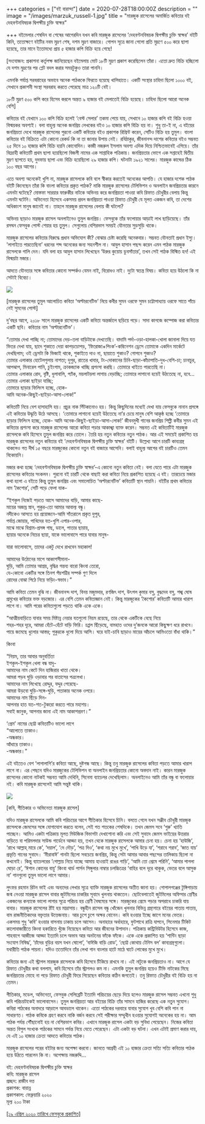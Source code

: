 +++
categories = ["বই বারান্দা"]
date = 2020-07-28T18:00:00Z
description = ""
image = "/images/marzuk_russell-1.jpg"
title = "মারজুক রাসেলের অমার্জিত কবিতার বই দেহবণ্টনবিষয়ক দ্বিপক্ষীয় চুক্তি স্বাক্ষর"

+++
বইমেলার শেষদিন বা শেষের আগেরদিন যখন কবি মারজুক রাসেলের ‘দেহবণ্টনবিষয়ক দ্বিপক্ষীয় চুক্তি স্বাক্ষর’ বইটি কিনি, ততোক্ষণে বইটির নবম মুদ্রণ শেষ, দশম মুদ্রণ বাজারে। গোপন সূত্রে জানা গেলো প্রতি মুদ্রণে ৫০০ করে ছাপা হয়েছে, তার মানে ইতোমধ্যে প্রায় ৫ হাজার কপি বিক্রি হয়ে গেছে!  
  
\[সংযোজন: প্রকাশনা কর্তৃপক্ষ জানিয়েছেন বইমেলায় মোট ১৮টি মুদ্রণ প্রকাশ করেছিলেন তাঁরা। এতো দ্রুত বিক্রি হচ্ছিলো যে দশম মুদ্রণের পর প্লেট বদল করার সময়টুকুও তারা পাননি।  
  
এমনকি পর্যাপ্ত সরবরাহের অভাবে অনেক পাঠককে ফিরতে হয়েছে খালিহাতে। একটি সংস্থার চাহিদা ছিলো ১০০০ বই, সেখানে প্রকাশনী সংস্থা সরবরাহ করতে পেরেছে মাত্র ১২০টি বেই।  
  
১৮টি মুদ্রণ ৫০০ কপি করে হিসেব করলে অন্তত ৯ হাজার বই মেলাতেই বিক্রি হয়েছে। চাহিদা ছিলো আরো অনেক বেশি\]  
  
কবিতার বই যেখানে ১০০ কপি বিক্রি হলেই ‘বেস্ট সেলার’ তকমা পেয়ে যায়, সেখানে ১০ হাজার কপি বই বিক্রি হওয়া বিস্ময়কর অবশ্যই। বলা বাহুল্য অনেক জনপ্রিয় লেখকের বইও ১০ হাজার কপি বিক্রি হয় না। শুধু তা-ই না, এ বইয়ের জনপ্রিয়তা দেখে মারজুক রাসেলের পুরনো একটি কবিতার বইও প্রকাশক রিপ্রিন্ট করেন, সেটিও বিক্রি হয় তুমুল। বাংলা কবিতার বই বিক্রিতে এটা কোনো রেকর্ড কি না তা জানার উপায় নেই। রবিঠাকুর, জীবনানন্দ দাশের কবিতার বইও সম্ভবত ২৫ দিনে ১০ হাজার কপি বিক্রি হয়নি কোনোদিন। কাজী নজরুল ইসলাম অবশ্য এদিক দিয়ে নিশ্চিতভাবেই এগিয়ে। তাঁর বিদ্রোহী কবিতাটি প্রথম ছাপা হয়েছিলো বিজলী নামের এক সাপ্তাহিক পত্রিকায়। জনপ্রিয়তার ভোগে এক সপ্তাহেই দ্বিতীয় মুদ্রণ ছাপতে হয়, দুদফায় ছাপা এবং বিক্রি হয়েছিলো ২৯ হাজার কপি। ঘটনাটা ১৯২১ সালের। মারজুক কান্ডের ঠিক ১০০ বছর আগের।  
  
এতে অবশ্য অনেকেই খুশি না, মারজুক রাসেলকে কবি বলে স্বীকার করতেই অনেকের আপত্তি। যে হাজার দশেক পাঠক বইটি কিনেছেন তাঁরা কি বাংলা কবিতার প্রকৃত পাঠক? নাকি মারজুক রাসেলের টেলিভিশন ও অনলাইন জনপ্রিয়তার কারনে এমনটা ঘটেছে? মোস্তফা সারয়ার ফারুকীর নাটকে অভিনয় করে জনপ্রিয়তা পাওয়া কবি রিফাত চৌধুরীর বেলায় কিন্তু এমনটা ঘটেনি। অভিনেতা হিসেবে একসময় প্রবল জনপ্রিয়তা পাওয়া রিফাত চৌধুরী যে মূলত একজন কবি, তা দেশের অধিকাংশ মানুষ জানেই না। তাহলে মারজুক রাসেলের বেলায় কী ঘটলো?  
  
অভিনয় ছাড়াও মারজুক রাসেল অনলাইনেও তুমুল জনপ্রিয়। ফেসবুকে তাঁর ফলোয়ার আড়াই লাখ ছাড়িয়েছে। তাঁর রসঘন ফেসবুক পোস্ট শেয়ার হয় তুমুল। সেগুলোয় বেশিরভাগ সময়ই যৌনতার সুড়সুড়ি থাকে।  
  
মারজুক রাসেলের কবিতার বিরুদ্ধে প্রধান অভিযোগ কী? বোঝার চেষ্টা করেছি অনেকবার। সম্ভবত যৌনতাই প্রধান ইস্যু। ’লাগাইতে পারতেছিনা’ ধরনের শব্দ অনেকের জন্য সহনশীল না। আবুল হাসান পছন্দ করেন এমন পাঠক মারজুক রাসেলকে গালি দেন। যদি বলা হয় আবুল হাসান লিখেছেন ‘উরুর কুয়োয় ডুবসাঁতার’, তখন সেই পাঠক বিস্মিত হন! এই বিস্ময়টা মজার।  
  
আদতে যৌনতার সঙ্গে কবিতার কোনো সম্পর্কও যেমন নাই, বিরোধও নাই। দুটো স্বতন্ত্র বিষয়। কবিতা হয়ে উঠলো কি না সেটাই বিবেচ্য।

![](/images/32e9f9ea5c96bb398565f68d3c5de58e-5e4fb8f35cc95.jpg)  
  
\[মারজুক রাসেলের তুমুল আলোচিত কবিতা ‘অল্টারনেটিভ’ নিয়ে কবীর সুমন ওরফে সুমন চট্টোপাধ্যায় ওরফে সাতে পাঁচে নেই সুমনের পোস্ট\]

দু’বছর আগে, ২০১৮ সালে মারজুক রাসেলের একটি কবিতা অন্তর্জালে ছড়িয়ে পড়ে। সাদা কাগজে কম্পোজ করা কবিতার একটি ছবি। কবিতার নাম ‘অল্টারনেটিভ’।  
  
“তোমার দেখা পাচ্ছি না; তোমাদের দেড়-তলা বাড়িটাকে দেখতেছি। বাদামি পর্দা-ওড়া-হালকা-খোলা জানালা দিয়ে যত ভিতর দেখা যায়, ছাদে শুকাতে দেয়া কাপড়চোপড়, ‘ফিরোজা+পিংক’-কম্বিনেশন ড্রেসে তোমাকে একদিন মার্কেটে দেখছিলাম; ওই ড্রেসটা কি ভিজাই থাকে, শুকাইতে দাও না, ছায়াতে শুকাও? গোপনে শুকাও?  
তোমার এলাকার হোটেলগুলায় নাশতা; দুপুর, রাতের খাবার, টং-দোকানের চিনি-ছাড়া-কাঁচাপাতি-দুধ-বেশি-চা; চানাচুর, আপঝাপ, মিনারেল পানি, চুইংগাম, ক্রাকজ্যাক খাচ্ছি প্রশংসা করছি। তোমারে খাইতে পারতেছি না।  
তোমার এলাকার রোদ, বৃষ্টি, ধুলাবালি, প্যাঁক, ময়লাটয়লা লাগায় বেড়াচ্ছি; তোমারে লাগানো হয়েই উঠতেছে না, হবে...  
তোমার এলাকা ছাইড়া যাচ্ছি;  
তোমারে ছাড়ার ফিলিংস হচ্ছে, হোক-  
আমি অনেক-কিছুই-ছাইড়া-আসা-লোক!”  
  
কবিতাটি নিয়ে বেশ হাসাহাসি হয়। প্রচুর নাক সিঁটকানোও হয়। কিন্তু কিছুদিনের মধ্যেই দেখা যায় ফেসবুকে নানান প্রসঙ্গে এই কবিতার উদ্ধৃতি উঠে আসছে। ‘তোমারে লাগানো হয়েই উঠতেছে না’র চেয়ে মানুষ বেশি আকৃষ্ঠ হচ্ছে ‘তোমারে ছাড়ার ফিলিংস হচ্ছে, হোক- আমি অনেক-কিছুই-ছাইড়া-আসা-লোক!’ জীবনমুখী গানের জনপ্রিয় শিল্পী কবীর সুমন এই কবিতার প্রশংসা করে মারজুক রাসেলের আরো কবিতা পড়ার আকাঙ্খা ব্যাক্ত করেন। সম্ভবত এই কবিতাটিই মারজুক রাসেলকে কবি হিসেবে তুমুল জনপ্রিয় করে তোলে। তৈরি হয় নতুন কবিতার নতুন পাঠক। আর এই সময়েই প্রকাশিত হয় মারজুক রাসেলের নতুন কবিতার বই ‘দেহবণ্টনবিষয়ক দ্বিপক্ষীয় চুক্তি স্বাক্ষর’ বইটি। উল্লেখ্য আগে চারটি কাব্যগ্রন্থ থাকলেও গত দীর্ঘ ১৫ বছরে মারজুকের কোনো নতুন বই বাজারে আসেনি। বলাই বাহুল্য আগের বই চারটিও তেমন বিকোয়নি।  
  
মজার কথা হচ্ছে ‘দেহবণ্টনবিষয়ক দ্বিপক্ষীয় চুক্তি স্বাক্ষর’-এ কোনো নতুন কবিতা নেই। বলা যেতে পারে এটা মারজুক রাসেলের কবিতার সংকলন। পুরনো বই চারটি থেকে বাছাই করা কবিতা নিয়ে প্রকাশিত হয়েছে এ বই। তারচেয়ে মজার কথা হলো এ বইতে কিন্তু তুমুল জনপ্রিয় এবং সমালোচিত ‘অল্টারনেটিভ’ কবিতাটি স্থান পায়নি। বইটির প্রথম কবিতার নাম ‘কৈশোর’, সেটি পড়ে ফেলা যাক-  
  
“ইশকুল নিজেই পড়তে আসে আমাদের বাড়ি, আমার কাছে-  
মায়ের অজস্র স্নান, পুকুর-তো আমার আবাল্য বন্ধু।  
নদীকেও আসতে হয় প্রয়োজনে-আমি সাঁতরালে প্রকৃত দুপুর,  
পর্যাপ্ত জোয়ার, পাখিদের যত-খুশি এপার-ওপার,  
মাঝে মাঝে বিশ্রাম-প্রসঙ্গ গাছ, ডালে, পাতার ছায়ায়,  
ছায়ার অনেকে নিচের ছায়া, যাকে ভালোবাসে পারে যাবার মানুষ-  
  
যারা ভালোবাসে, তাদের একটু দেখে রাখবেন মহাকাল!  
  
আমাদের উঠোনের মাপে আকাশসীমানা-  
ঘুড়ি, আমি তোমার আশ্রয়, বৃদ্ধির গন্তব্য বারো কিংবা তেরো,  
যে-কোনো একটির সঙ্গে তিনশ পঁয়শট্টির সম্পর্ক গুণ দিলে  
রোদের বোঝা পিঠে নিয়ে ফড়িং-স্বভাব।”  
  
আমি কবিতা তেমন বুঝি না। জীবনানন্দ দাশ, বিনয় মজুমদার, রণজিৎ দাশ, উৎপল কুমার বসু, বুদ্ধদেব বসু, শঙ্খ ঘোষ প্রমুখের কবিতার ভক্ত বড়জোর। এর বেশি তেমন কবিতাজ্ঞান নেই। কিন্তু মারজুকের ‘কৈশোর’ কবিতাটি আমার খারাপ লাগে না। আমি পরের কবিতাগুলো পড়তে থাকি একে একে।  
  
“আত্মীয়বাড়িতে যাবার সময় মিষ্টান্ন নেয়ার যতগুলো নিয়ম রয়েছে, তার থেকে একটিকে বেছে নিয়ে  
শহর-শহর দূরে, আমরা হেঁটে-হেঁটে বাড়ি ফিরি। চপ্পল ছিঁড়েছে, বামহাত ওদের দু’জনকে আরো কিছুক্ষণ ধরে রাখবে। পায়ে জমেছে ধুলোর আস্তর; পুকুরকে ধুলো দিয়ে আসি। ঘরে যাই-চাবি ছাড়াও মায়ের আঁচলে আমিওতো বাঁধা থাকি।”  
  
কিংবা  
  
“নিয়ম, তার আবার অনুবর্তিতা  
ইশকুল-ইশকুল খেলা বন্ধ যাদু-  
আমাদের নাম কেটে দিন হাজিরার খাতা থেকে।  
আমরা পড়ব ঘুড়ি ওড়াবার পর বাতাসের পত্রলেখা।  
আমাদের নাম লিখেছে রোদ্দুর, যদ্দুর পেরেছে-  
আমরা উড়বো ঘুড়ি-সঙ্গে-ঘুড়ি, পতাকার অনেক ওপরে।  
আমাদের নাম ছিঁড়ে দিন-  
আপনার হাত যত-শত-টুকরো করতে পারে মহাশয়।  
সবাই জানুক, আপনার জানা এই নাম আকাশপ্রবণ।”  
  
‘প্রেম’ নামের ছোট্ট কবিতাটিও ভালো লাগে  
“আলোতে তাকাও।  
\-অন্ধকার।  
আঁধারে তাকাও।  
\-অন্ধকার।”  
  
এই বইতেও বেশ ‘লাগালাগি’র কবিতা আছে, দুষ্টগন্ধ আছে। কিন্তু তবু মারজুক রাসেলের কবিতা পড়তে আমার খারাপ লাগে না। এর পেছনে যদিও মারজুকের টেলিভিশন বা অনলাইন জনপ্রিয়তার কোনো অবদান নাই। কারন মারজুক রাসেলের কোনো নাটকই সম্ভবত আমি দেখিনি, সিনেমা ব্যাচেলর দেখেছিলাম। অনলাইনেও আমি তাঁর বন্ধু বা ফলোয়ার নই। কবি মারজুক রাসেলেই আমি সন্তুষ্ট থাকি।

![](/images/marzuk_russell.jpg)  
  
\[কবি, গীতিকার ও অভিনেতা মারজুক রাসেল\]

যদিও মারজুক রাসেলকে আমি কবি পরিচয়ের আগে গীতিকার হিসেবে চিনি। বলতে গেলে যখন সঞ্জীব চৌধুরী মারজুক রাসেলকে জেমসের সঙ্গে যোগাযোগ করতে বলেন, সেই গত শতকের শেষদিকে। তখন জেমস সবে ‘গুরু’ খ্যাতি পাচ্ছেন। আমিও একটা পত্রিকায় মূলত মিউজিক বিভাগটা দেখাশোনা করি এবং সেই সুবাদে জেমস ভাইয়ের উত্তরার বাড়িতে বা পরিমলদার সাউন্ড গার্ডেনে আড্ডা হয়, তখন থেকে মারজুক রাসেলকে আমার চেনা হয়। চেনা হয় ‘হাউজি’, ‘রাখে আল্লাহ্ মারে কে’, ‘দয়াল’, ‘দে দৌড়’, ‘পত্র দিও’, ‘কথা নয় মুখে মুখে’, ‘পাখি উড়ে যা’, ‘শরাবে শরাব’, ‘জাত যায়’ প্রভৃতি গানের সুবাদে। ‘মীরাবাঈ’ গানটা ছিলো সবচেয়ে জনপ্রিয়, কিন্তু সেটা আমার আবার পছন্দের তালিকায় ছিলো না কখনোই। কিন্তু ব্যাচেলরের ‘গোল্লায় নিয়ে যাচ্ছে আমায় হাওয়াই রঙের গাড়ি’, ‘আমি তো প্রেমে পরিনি’, ‘আমার পাগলা ঘোড়া রে’, ‘ঈশান কোনের বায়ু’ কিংবা থার্ড পার্সন সিঙ্গুলার নাম্বার চলচ্চিত্রের ‘বাহির বলে দূরে থাকুক, ভেতর বলে আসুক না’ গানগুলো তুমুল ভালো লাগে আমার।  
  
লুৎফর রহমান রিটন ভাই এবং অন্যদের লেখার সূত্রে ব্যাক্তি মারজুক রাসেলের অতীত জানা হয়। গোপালগঞ্জের টুঙ্গিপাড়ায় জন্ম নেওয়া মারজুক রাসেল বাবার জুটমিলের চাকরির সূবাদে খুলনায় থাকতেন। ছোটবেলাতেই জুটমিলের অফিসার শ্রেণীর একজনের কন্যাকে ভালো লাগার সূত্রে পরিচয় হয় শ্রেণী বৈষম্যের সঙ্গে। মারজুকের প্রেমে পড়ার অপরাধে চাকরি যায় বাবার। মারজুক রাসেলের ঠাঁই হয় মাদ্রাসায়। বন্ধুহীন রাসেল বন্ধু খোঁজেন খুলনার বিভিন্ন গ্রন্থাগারে বইয়ের পাতায় পাতায়, বাম রাজনীতিকদের বক্তৃতার উত্তেজনায়। আর চুপে চুপে অক্ষর বোনেন। কবি হওয়ার ইচ্ছে জাগে মনের ভেতর। একসময় শুধু ‘কবি’ হওয়ার বাসনায় ঢাকায় চলে আসেন। অনাহারে অর্ধাহারে, ফুটপাথে রাত্রি যাপনে, সিনেমার টিকিট কালোবাজারীতে কিংবা হকারিতে খুঁজে নিয়েছেন কবিতা আর জীবনের উপাদান। পত্রিকায় কন্ট্রিবিউটর হিসেবে কাজ, শাহবাগে আজীজে আড্ডা ইত্যাদি চলে অভাব আর অনটনের ফাঁকে ফাঁকে। একে একে প্রকাশিত হয় ‘শান্টিং ছাড়া সংযোগ নিষিদ্ধ’, ‘চাঁদের বুড়ির বয়স যখন ষোলো’, ‘বাঈজি বাড়ি রোড’, ‘ছোট্ট কোথায় টেনিস বল’ কাব্যগ্রন্থগুলো। যথারীতি পাঠক পায়না। যদিও ততোদিনে তাঁর লেখা গান বাংলার হাটে মাঠে ঘাটে লোকের মুখে মুখে।  
  
কবিতার জন্য এই স্ট্রাগল মারজুক রাসেলকে কবি হিসেবে টিকিয়ে রাখবে না। এই নাটুকে জনপ্রিয়তাও না। আগে যে রিফাত চৌধুরীর কথা বললাম, কবি হিসেবে তাঁর স্ট্রাগলও কম না। এমনকি তুমুল জনপ্রিয় হয়েও টিভি নাটকের মিছে জনপ্রিয়তার মোহে না পড়ে রিফাত চৌধুরী ফিরে গিয়েছেন কবিতার কঠিন জগতেই। তবু রিফাত চৌধুরীর বই বিক্রি হয় না তেমন।  
  
গীতিকার, মডেল, অভিনেতা, ফেসবুক সেলিব্রেটি ইত্যাদি পরিচয়ের ছেড়ে দিয়ে হলেও মারজুক রাসেল সম্ভবত এখনো শুধু কবি পরিচয়টাকেই ভালোবাসেন। তুমুল জনপ্রিয়তা আর বইয়ের বিক্রি তাঁর সামনে হাজির করেছে এক নতুন সুযোগ। কবিরা পাঠকের অনাদরে আড়ালে আবডালে থাকেন। এতো পাঠকের দরবারে যাবার সুযোগ খুব বেশি কবি পান না সাধারণত। পাঠক কবিকে গ্রহণ করবে নাকি বর্জন করবে সেই পরীক্ষার সম্মুখীন হওয়ার সুযোগই অনেকের হয় না। আম পাঠক পর্যন্ত পৌঁছানোই হয় না বেশিরভাগ কবির। এখানে মারজুক রাসেল একটা বড় সুবিধা পেয়েছেন। নিজের কবিতা অন্তত বিপুল সংখ্যক পাঠকের সামনে পর্যন্ত নিয়ে যেতে পেরেছেন। এটা একটা বড় ঘটনা। এখন এটাই প্রমাণ করার দায়, যে এই ১০ হাজার ক্রেতা আদতে কবিতার পাঠক।  
  
মারজুক রাসেলের পরের বইটার জন্য অপেক্ষা করবো। জানতে আগ্রহী এই ১০ হাজার ক্রেতা সত্যি সত্যি কবিতার পাঠক হয়ে উঠতে পারলেন কি না। অপেক্ষায় নজরুদ্দি...  
  
বই: দেহবণ্টনবিষয়ক দ্বিপক্ষীয় চুক্তি স্বাক্ষর  
কবি: মারজুক রাসেল  
প্রচ্ছদ: রাজীব দত্ত  
প্রকাশক: বায়ান্ন  
প্রকাশকাল: ফেব্রুয়ারি ২০২০  
মূল্য ২০০ টাকা

[\[১৯ এপ্রিল ২০২০ তারিখে ফেসবুকে প্রকাশিত\]](https://www.facebook.com/photo.php?fbid=10157929389261211&set=a.10157874807236211&type=3&theater)